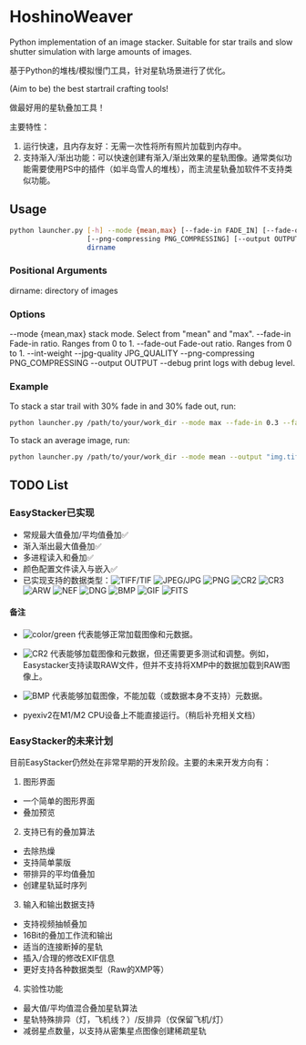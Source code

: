 # HoshinoWeaver

Python implementation of an image stacker. Suitable for star trails and slow shutter simulation with large amounts of images.

基于Python的堆栈/模拟慢门工具，针对星轨场景进行了优化。

(Aim to be) the best startrail crafting tools!

做最好用的星轨叠加工具！

主要特性：
1. 运行快速，且内存友好：无需一次性将所有照片加载到内存中。
2. 支持渐入/渐出功能：可以快速创建有渐入/渐出效果的星轨图像。通常类似功能需要使用PS中的插件（如半岛雪人的堆栈），而主流星轨叠加软件不支持类似功能。

## Usage
```sh
python launcher.py [-h] --mode {mean,max} [--fade-in FADE_IN] [--fade-out FADE_OUT] [--int-weight] [--jpg-quality JPG_QUALITY]
                   [--png-compressing PNG_COMPRESSING] [--output OUTPUT] [--debug]
                   dirname
```

### Positional Arguments
  dirname: directory of images

### Options
  --mode {mean,max}     stack mode. Select from "mean" and "max".
  --fade-in Fade-in ratio. Ranges from 0 to 1.
  --fade-out Fade-out ratio. Ranges from 0 to 1.
  --int-weight
  --jpg-quality JPG_QUALITY
  --png-compressing PNG_COMPRESSING
  --output OUTPUT
  --debug               print logs with debug level.


### Example

To stack a star trail with 30% fade in and 30% fade out, run:

```sh
python launcher.py /path/to/your/work_dir --mode max --fade-in 0.3 --fade-out 0.3 --int-weight --output "img.tif"
```

To stack an average image, run:

```sh
python launcher.py /path/to/your/work_dir --mode mean --output "img.tif"
```

## TODO List

### EasyStacker已实现

* 常规最大值叠加/平均值叠加✅
* 渐入渐出最大值叠加✅
* 多进程读入和叠加✅
* 颜色配置文件读入与嵌入✅
* 已实现支持的数据类型：![TIFF/TIF](https://img.shields.io/badge/-TIFF%2FTIF-green) ![JPEG/JPG](https://img.shields.io/badge/-JPEG%2FJPG-green) ![PNG](https://img.shields.io/badge/-PNG-green) ![CR2](https://img.shields.io/badge/-CR2-darkgreen) ![CR3](https://img.shields.io/badge/-CR3-darkgreen) ![ARW](https://img.shields.io/badge/-ARW-darkgreen) ![NEF](https://img.shields.io/badge/-NEF-darkgreen) ![DNG](https://img.shields.io/badge/-DNG-darkgreen) ![BMP](https://img.shields.io/badge/-BMP-yellow) ![GIF](https://img.shields.io/badge/-GIF-yellow) ![FITS](https://img.shields.io/badge/-FITS-yellow)

#### 备注

* ![color/green](https://img.shields.io/badge/-green-green) 代表能够正常加载图像和元数据。

* ![CR2](https://img.shields.io/badge/-darkgreen-darkgreen) 代表能够加载图像和元数据，但还需要更多测试和调整。例如，Easystacker支持读取RAW文件，但并不支持将XMP中的数据加载到RAW图像上。

* ![BMP](https://img.shields.io/badge/-yellow-yellow) 代表能够加载图像，不能加载（或数据本身不支持）元数据。

* pyexiv2在M1/M2 CPU设备上不能直接运行。（稍后补充相关文档）

### EasyStacker的未来计划

目前EasyStacker仍然处在非常早期的开发阶段。主要的未来开发方向有：

1. 图形界面
  * 一个简单的图形界面
  * 叠加预览

2. 支持已有的叠加算法
  * 去除热燥
  * 支持简单蒙版
  * 带排异的平均值叠加
  * 创建星轨延时序列

3. 输入和输出数据支持
  * 支持视频抽帧叠加
  * 16Bit的叠加工作流和输出
  * 适当的连接断掉的星轨
  * 插入/合理的修改EXIF信息
  * 更好支持各种数据类型（Raw的XMP等）

4. 实验性功能
  * 最大值/平均值混合叠加星轨算法
  * 星轨特殊排异（灯，飞机线？）/反排异（仅保留飞机/灯）
  * 减弱星点数量，以支持从密集星点图像创建稀疏星轨